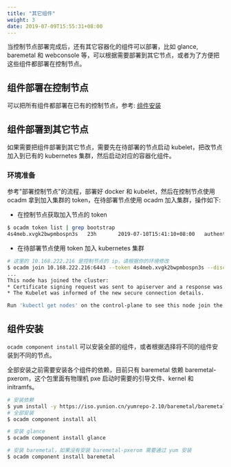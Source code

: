 ```yaml
---
title: "其它组件"
weight: 3
date: 2019-07-09T15:55:31+08:00
---
```


当控制节点部署完成后，还有其它容器化的组件可以部署，比如 glance, baremetal 和 webconsole 等，可以根据需要部署到其它节点，或者为了方便把这些组件都部署在控制节点。

## 组件部署在控制节点

可以把所有组件都部署在已有的控制节点，参考: [组件安装](/setup/components/#组件安装)

## 组件部署到其它节点

如果需要把组件部署到其它节点，需要先在待部署的节点启动 kubelet，把改节点加入到已有的 kubernetes 集群，然后启动对应的容器化组件。

### 环境准备

参考"部署控制节点"的流程，部署好 docker 和 kubelet，然后在控制节点使用 ocadm 拿到加入集群的 token，在待部署节点使用 ocadm 加入集群，操作如下:

- 在控制节点获取加入节点的 token

```bash
$ ocadm token list | grep bootstrap
4s4meb.xvgk2bwpmbospn3s   23h       2019-07-10T15:41:10+08:00   authentication,signing   The default bootstrap token generated by 'ocadm init'.   system:bootstrappers:kubeadm:default-node-token
```

- 在待部署节点使用 token 加入 kubernetes 集群

```bash
# 这里的 10.168.222.216 是控制节点的 ip，请根据你的环境修改
$ ocadm join 10.168.222.216:6443 --token 4s4meb.xvgk2bwpmbospn3s --discovery-token-unsafe-skip-ca-verification
...
This node has joined the cluster:
* Certificate signing request was sent to apiserver and a response was received.
* The Kubelet was informed of the new secure connection details.

Run 'kubectl get nodes' on the control-plane to see this node join the cluster.
```

## 组件安装

`ocadm component install` 可以安装全部的组件，或者根据选择将不同的组件安装到不同的节点。

全部安装之前需要安装各个组件的依赖，目前只有 baremetal 依赖 baremetal-pxerom，这个包里面有物理机 pxe 启动时需要的引导文件、kernel 和 initramfs。

```bash
# 安装依赖
$ yum install -y https://iso.yunion.cn/yumrepo-2.10/baremetal/baremetal-pxerom-1.1.0-19061318.x86_64.rpm
# 全部安装
$ ocadm component install all

# 安装 glance
$ ocadm component install glance

# 安装 baremetal，如果没有安装 baremetal-pxerom 需要通过 yum 安装
$ ocadm component install baremetal
```
